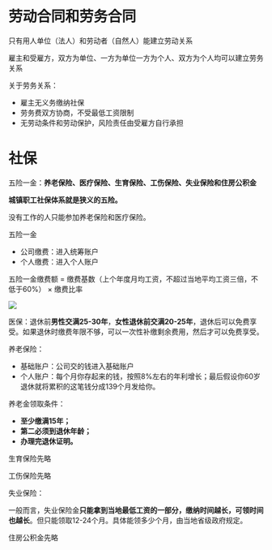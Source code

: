 # 劳动合同和劳务合同

只有用人单位（法人）和劳动者（自然人）能建立劳动关系

雇主和受雇方，双方为单位、一方为单位一方为个人、双方为个人均可以建立劳务关系



关于劳务关系：

* 雇主无义务缴纳社保
* 劳务费双方协商，不受最低工资限制
* 无劳动条件和劳动保护，风险责任由受雇方自行承担





# 社保

五险一金：**养老保险、医疗保险、生育保险、工伤保险、失业保险和住房公积金**

**城镇职工社保体系就是狭义的五险。**



没有工作的人只能参加养老保险和医疗保险。



五险一金

* 公司缴费：进入统筹账户
* 个人缴费：进入个人账户





五险一金缴费额 = 缴费基数（上个年度月均工资，不超过当地平均工资三倍，不低于60%） × 缴费比率

![](C:/Users/Five/Desktop/note/img/v2-9774cb8f17777a3702d4827a13669a00_720w.png)





医保：退休前**男性交满25-30年**，**女性退休前交满20-25年**，退休后可以免费享受。如果退休时缴费年限不够，可以一次性补缴剩余费用，然后才可以免费享受。



养老保险：

* 基础账户：公司交的钱进入基础账户
* 个人账户：每个月你存起来的钱，按照8%左右的年利增长；最后假设你60岁退休就将累积的这笔钱分成139个月发给你。

养老金领取条件：

- **至少缴满15年；**
- **第二必须到退休年龄；**
- **办理完退休证明。**



生育保险先略



工伤保险先略



失业保险：

一般而言，失业保险金**只能拿到当地最低工资的一部分，缴纳时间越长，可领时间也越长**。但只能领取12-24个月。具体能领多少个月，由当地省级政府规定。



住房公积金先略

